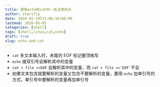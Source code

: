```yaml
---
title: 使用echo和cat时一些注意的点
author: starifly
date: 2020-02-10T21:08:16+08:00
lastmod: 2020-05-05
categories: [shell]
tags: [shell,linux,cat,echo]
draft: true
slug: echo-and-cat
---
```


- `cat` 多文本输入时，末尾的 EOF 标记要顶格写
- `echo` 接双引号会解析其中的变量
- `cat > file <<EOF` 会解析其中的变量，而 `cat > file <<'EOF'`不会
- 如果文本包含就要解析的变量又包含不要解析的变量，要用 `echo` 加单引号的方式，单引号中要解析的变量再加单引号
